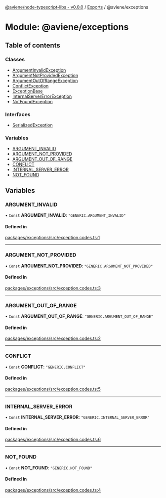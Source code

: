 [@aviene/node-typescript-libs - v0.0.0](../README.md) / [Exports](../modules.md) / @aviene/exceptions

# Module: @aviene/exceptions

## Table of contents

### Classes

- [ArgumentInvalidException](../classes/aviene_exceptions.ArgumentInvalidException.md)
- [ArgumentNotProvidedException](../classes/aviene_exceptions.ArgumentNotProvidedException.md)
- [ArgumentOutOfRangeException](../classes/aviene_exceptions.ArgumentOutOfRangeException.md)
- [ConflictException](../classes/aviene_exceptions.ConflictException.md)
- [ExceptionBase](../classes/aviene_exceptions.ExceptionBase.md)
- [InternalServerErrorException](../classes/aviene_exceptions.InternalServerErrorException.md)
- [NotFoundException](../classes/aviene_exceptions.NotFoundException.md)

### Interfaces

- [SerializedException](../interfaces/aviene_exceptions.SerializedException.md)

### Variables

- [ARGUMENT\_INVALID](aviene_exceptions.md#argument_invalid)
- [ARGUMENT\_NOT\_PROVIDED](aviene_exceptions.md#argument_not_provided)
- [ARGUMENT\_OUT\_OF\_RANGE](aviene_exceptions.md#argument_out_of_range)
- [CONFLICT](aviene_exceptions.md#conflict)
- [INTERNAL\_SERVER\_ERROR](aviene_exceptions.md#internal_server_error)
- [NOT\_FOUND](aviene_exceptions.md#not_found)

## Variables

### ARGUMENT\_INVALID

• `Const` **ARGUMENT\_INVALID**: ``"GENERIC.ARGUMENT_INVALID"``

#### Defined in

[packages/exceptions/src/exception.codes.ts:1](https://github.com/stefan-karlsson/node-typescript-libs/blob/c87d3db99a3e76883d9a83407a37332ff1f11b89/packages/exceptions/src/exception.codes.ts#L1)

___

### ARGUMENT\_NOT\_PROVIDED

• `Const` **ARGUMENT\_NOT\_PROVIDED**: ``"GENERIC.ARGUMENT_NOT_PROVIDED"``

#### Defined in

[packages/exceptions/src/exception.codes.ts:3](https://github.com/stefan-karlsson/node-typescript-libs/blob/c87d3db99a3e76883d9a83407a37332ff1f11b89/packages/exceptions/src/exception.codes.ts#L3)

___

### ARGUMENT\_OUT\_OF\_RANGE

• `Const` **ARGUMENT\_OUT\_OF\_RANGE**: ``"GENERIC.ARGUMENT_OUT_OF_RANGE"``

#### Defined in

[packages/exceptions/src/exception.codes.ts:2](https://github.com/stefan-karlsson/node-typescript-libs/blob/c87d3db99a3e76883d9a83407a37332ff1f11b89/packages/exceptions/src/exception.codes.ts#L2)

___

### CONFLICT

• `Const` **CONFLICT**: ``"GENERIC.CONFLICT"``

#### Defined in

[packages/exceptions/src/exception.codes.ts:5](https://github.com/stefan-karlsson/node-typescript-libs/blob/c87d3db99a3e76883d9a83407a37332ff1f11b89/packages/exceptions/src/exception.codes.ts#L5)

___

### INTERNAL\_SERVER\_ERROR

• `Const` **INTERNAL\_SERVER\_ERROR**: ``"GENERIC.INTERNAL_SERVER_ERROR"``

#### Defined in

[packages/exceptions/src/exception.codes.ts:6](https://github.com/stefan-karlsson/node-typescript-libs/blob/c87d3db99a3e76883d9a83407a37332ff1f11b89/packages/exceptions/src/exception.codes.ts#L6)

___

### NOT\_FOUND

• `Const` **NOT\_FOUND**: ``"GENERIC.NOT_FOUND"``

#### Defined in

[packages/exceptions/src/exception.codes.ts:4](https://github.com/stefan-karlsson/node-typescript-libs/blob/c87d3db99a3e76883d9a83407a37332ff1f11b89/packages/exceptions/src/exception.codes.ts#L4)
